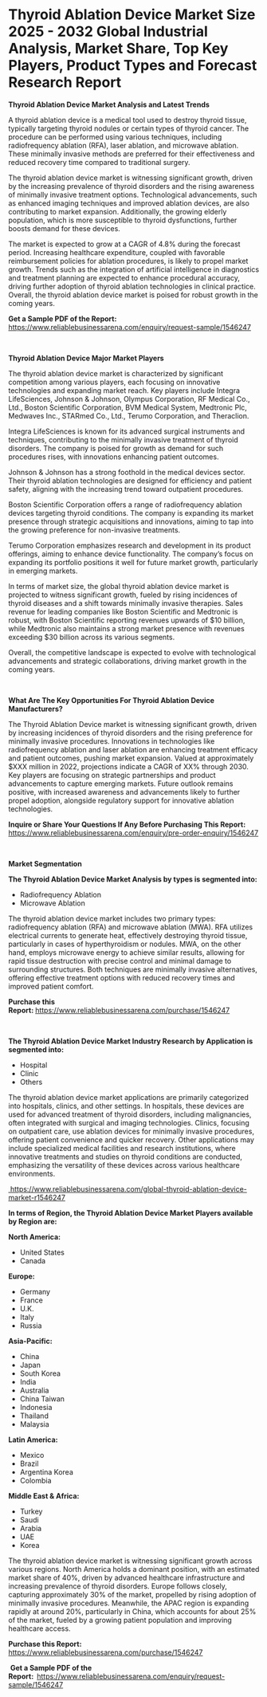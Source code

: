<p><h1>Thyroid Ablation Device Market Size 2025 - 2032 Global Industrial Analysis, Market Share, Top Key Players, Product Types and Forecast Research Report</h1></p><p><strong>Thyroid Ablation Device Market Analysis and Latest Trends</strong></p>
<p><p>A thyroid ablation device is a medical tool used to destroy thyroid tissue, typically targeting thyroid nodules or certain types of thyroid cancer. The procedure can be performed using various techniques, including radiofrequency ablation (RFA), laser ablation, and microwave ablation. These minimally invasive methods are preferred for their effectiveness and reduced recovery time compared to traditional surgery.</p><p>The thyroid ablation device market is witnessing significant growth, driven by the increasing prevalence of thyroid disorders and the rising awareness of minimally invasive treatment options. Technological advancements, such as enhanced imaging techniques and improved ablation devices, are also contributing to market expansion. Additionally, the growing elderly population, which is more susceptible to thyroid dysfunctions, further boosts demand for these devices.</p><p>The market is expected to grow at a CAGR of 4.8% during the forecast period. Increasing healthcare expenditure, coupled with favorable reimbursement policies for ablation procedures, is likely to propel market growth. Trends such as the integration of artificial intelligence in diagnostics and treatment planning are expected to enhance procedural accuracy, driving further adoption of thyroid ablation technologies in clinical practice. Overall, the thyroid ablation device market is poised for robust growth in the coming years.</p></p>
<p><strong>Get a Sample PDF of the Report:&nbsp;</strong> <a href="https://www.reliablebusinessarena.com/enquiry/request-sample/1546247?utm_campaign=3314&utm_medium=2&utm_source=Github&utm_content=ia&utm_term=14042025&utm_id=thyroid-ablation-device">https://www.reliablebusinessarena.com/enquiry/request-sample/1546247</a></p>
<p>&nbsp;</p>
<p><strong>Thyroid Ablation Device Major Market Players</strong></p>
<p><p>The thyroid ablation device market is characterized by significant competition among various players, each focusing on innovative technologies and expanding market reach. Key players include Integra LifeSciences, Johnson & Johnson, Olympus Corporation, RF Medical Co., Ltd., Boston Scientific Corporation, BVM Medical System, Medtronic Plc, Medwaves Inc., STARmed Co., Ltd., Terumo Corporation, and Theraclion.</p><p>Integra LifeSciences is known for its advanced surgical instruments and techniques, contributing to the minimally invasive treatment of thyroid disorders. The company is poised for growth as demand for such procedures rises, with innovations enhancing patient outcomes.</p><p>Johnson & Johnson has a strong foothold in the medical devices sector. Their thyroid ablation technologies are designed for efficiency and patient safety, aligning with the increasing trend toward outpatient procedures.</p><p>Boston Scientific Corporation offers a range of radiofrequency ablation devices targeting thyroid conditions. The company is expanding its market presence through strategic acquisitions and innovations, aiming to tap into the growing preference for non-invasive treatments.</p><p>Terumo Corporation emphasizes research and development in its product offerings, aiming to enhance device functionality. The company’s focus on expanding its portfolio positions it well for future market growth, particularly in emerging markets.</p><p>In terms of market size, the global thyroid ablation device market is projected to witness significant growth, fueled by rising incidences of thyroid diseases and a shift towards minimally invasive therapies. Sales revenue for leading companies like Boston Scientific and Medtronic is robust, with Boston Scientific reporting revenues upwards of $10 billion, while Medtronic also maintains a strong market presence with revenues exceeding $30 billion across its various segments.</p><p>Overall, the competitive landscape is expected to evolve with technological advancements and strategic collaborations, driving market growth in the coming years.</p></p>
<p>&nbsp;</p>
<p><strong>What Are The Key Opportunities For Thyroid Ablation Device Manufacturers?</strong></p>
<p><p>The Thyroid Ablation Device market is witnessing significant growth, driven by increasing incidences of thyroid disorders and the rising preference for minimally invasive procedures. Innovations in technologies like radiofrequency ablation and laser ablation are enhancing treatment efficacy and patient outcomes, pushing market expansion. Valued at approximately $XXX million in 2022, projections indicate a CAGR of XX% through 2030. Key players are focusing on strategic partnerships and product advancements to capture emerging markets. Future outlook remains positive, with increased awareness and advancements likely to further propel adoption, alongside regulatory support for innovative ablation technologies.</p></p>
<p><strong>Inquire or Share Your Questions If Any Before Purchasing This Report:</strong> <a href="https://www.reliablebusinessarena.com/enquiry/pre-order-enquiry/1546247?utm_campaign=3314&utm_medium=2&utm_source=Github&utm_content=ia&utm_term=14042025&utm_id=thyroid-ablation-device">https://www.reliablebusinessarena.com/enquiry/pre-order-enquiry/1546247</a></p>
<p>&nbsp;</p>
<p><strong>Market Segmentation</strong></p>
<p><strong>The Thyroid Ablation Device Market Analysis by types is segmented into:</strong></p>
<p><ul><li>Radiofrequency Ablation</li><li>Microwave Ablation</li></ul></p>
<p><p>The thyroid ablation device market includes two primary types: radiofrequency ablation (RFA) and microwave ablation (MWA). RFA utilizes electrical currents to generate heat, effectively destroying thyroid tissue, particularly in cases of hyperthyroidism or nodules. MWA, on the other hand, employs microwave energy to achieve similar results, allowing for rapid tissue destruction with precise control and minimal damage to surrounding structures. Both techniques are minimally invasive alternatives, offering effective treatment options with reduced recovery times and improved patient comfort.</p></p>
<p><strong>Purchase this Report:&nbsp;</strong><a href="https://www.reliablebusinessarena.com/purchase/1546247?utm_campaign=3314&utm_medium=2&utm_source=Github&utm_content=ia&utm_term=14042025&utm_id=thyroid-ablation-device">https://www.reliablebusinessarena.com/purchase/1546247</a></p>
<p>&nbsp;</p>
<p><strong>The Thyroid Ablation Device Market Industry Research by Application is segmented into:</strong></p>
<p><ul><li>Hospital</li><li>Clinic</li><li>Others</li></ul></p>
<p><p>The thyroid ablation device market applications are primarily categorized into hospitals, clinics, and other settings. In hospitals, these devices are used for advanced treatment of thyroid disorders, including malignancies, often integrated with surgical and imaging technologies. Clinics, focusing on outpatient care, use ablation devices for minimally invasive procedures, offering patient convenience and quicker recovery. Other applications may include specialized medical facilities and research institutions, where innovative treatments and studies on thyroid conditions are conducted, emphasizing the versatility of these devices across various healthcare environments.</p></p>
<p><a href="https://www.reliablebusinessarena.com/global-thyroid-ablation-device-market-r1546247?utm_campaign=3314&utm_medium=2&utm_source=Github&utm_content=ia&utm_term=14042025&utm_id=thyroid-ablation-device">&nbsp;https://www.reliablebusinessarena.com/global-thyroid-ablation-device-market-r1546247</a></p>
<p><strong>In terms of Region, the Thyroid Ablation Device Market Players available by Region are:</strong></p>
<p>
    <p> <strong> North America: </strong>
        <ul>
            <li>United States</li>
            <li>Canada</li>
        </ul>
        </p> 
    <p> <strong> Europe: </strong>
        <ul>
            <li>Germany</li>
            <li>France</li>
            <li>U.K.</li>
            <li>Italy</li>
            <li>Russia</li>
        </ul>
        </p> 
    <p> <strong> Asia-Pacific: </strong>
        <ul>
            <li>China</li>
            <li>Japan</li>
            <li>South Korea</li>
            <li>India</li>
            <li>Australia</li>
            <li>China Taiwan</li>
            <li>Indonesia</li>
            <li>Thailand</li>
            <li>Malaysia</li>
        </ul>
        </p> 
    <p> <strong> Latin America: </strong>
        <ul>
            <li>Mexico</li>
            <li>Brazil</li>
            <li>Argentina Korea</li>
            <li>Colombia</li>
        </ul>
        </p> 
    <p> <strong> Middle East & Africa: </strong>
        <ul>
            <li>Turkey</li>
            <li>Saudi</li>
            <li>Arabia</li>
            <li>UAE</li>
            <li>Korea</li>
        </ul>
    </p>
    </p>
<p><p>The thyroid ablation device market is witnessing significant growth across various regions. North America holds a dominant position, with an estimated market share of 40%, driven by advanced healthcare infrastructure and increasing prevalence of thyroid disorders. Europe follows closely, capturing approximately 30% of the market, propelled by rising adoption of minimally invasive procedures. Meanwhile, the APAC region is expanding rapidly at around 20%, particularly in China, which accounts for about 25% of the market, fueled by a growing patient population and improving healthcare access.</p></p>
<p><strong>Purchase this Report: </strong><a href="https://www.reliablebusinessarena.com/purchase/1546247?utm_campaign=3314&utm_medium=2&utm_source=Github&utm_content=ia&utm_term=14042025&utm_id=thyroid-ablation-device">https://www.reliablebusinessarena.com/purchase/1546247</a></p>
<p>&nbsp;<strong>Get a Sample PDF of the Report:&nbsp;&nbsp;</strong><a href="https://www.reliablebusinessarena.com/enquiry/request-sample/1546247?utm_campaign=3314&utm_medium=2&utm_source=Github&utm_content=ia&utm_term=14042025&utm_id=thyroid-ablation-device">https://www.reliablebusinessarena.com/enquiry/request-sample/1546247</a></p>
<p><strong></strong></p>
<p><p></p><p></p><p></p></p>